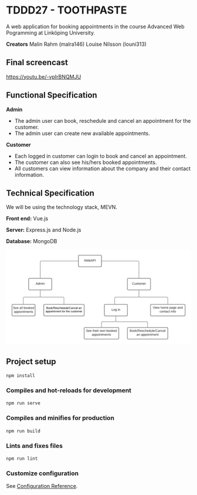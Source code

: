 # TDDD27 - TOOTHPASTE
A web application for booking appointments in the course Advanced Web Pogramming at Linköping University.

**Creators**
Malin Rahm (malra146)
Louise Nilsson (louni313)

## Final screencast
https://youtu.be/-vpIrBNQMJU


## Functional Specification
**Admin**
- The admin user can book, reschedule and cancel an appointment for the customer.
- The admin user can create new available appointments.

**Customer**
- Each logged in customer can login to book and cancel an appointment. 
- The customer can also see his/hers booked appointments.
- All customers can view information about the company and their contact information.


## Technical Specification
We will be using the technology stack, MEVN. 

**Front end:**
Vue.js 

**Server:**
Express.js and Node.js

**Database:**
MongoDB


![Screenshot](TDDD27_Toothpaste.png)



## Project setup
```
npm install
```

### Compiles and hot-reloads for development
```
npm run serve
```

### Compiles and minifies for production
```
npm run build
```

### Lints and fixes files
```
npm run lint
```

### Customize configuration
See [Configuration Reference](https://cli.vuejs.org/config/).
